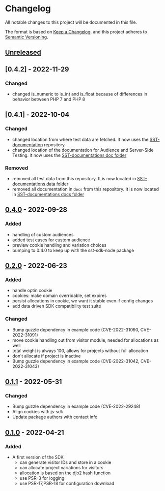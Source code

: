 # Changelog

All notable changes to this project will be documented in this file.

The format is based on [Keep a Changelog](https://keepachangelog.com/en/1.0.0/),
and this project adheres to [Semantic Versioning](https://semver.org/spec/v2.0.0.html).

## [Unreleased]

## [0.4.2] - 2022-11-29

### Changed
- changed is_numeric to is_int and is_float because of differences in behavior between PHP 7 and PHP 8

## [0.4.1] - 2022-10-04

### Changed
- changed location from where test data are fetched. 
It now uses the [SST-documentation](https://github.com/SymplifyConversion/sst-documentation/) repository
- changed location of the documentation for Audience and Server-Side Testing.
It now uses the [SST-documentations doc folder](https://github.com/SymplifyConversion/sst-documentation/tree/main/docs)

### Removed
- removed all test data from this repository. 
It is now located in [SST-documentations data folder](https://github.com/SymplifyConversion/sst-documentation/tree/main/test)
- removed all documentation in `docs` from this repository.
It is now located in [SST-documentations docs folder](https://github.com/SymplifyConversion/sst-documentation/tree/main/docs)

## [0.4.0] - 2022-09-28
### Added
- handling of custom audiences
- added test cases for custom audience
- preview cookie handling and variation choices
- bumping to 0.4.0 to keep up with the sst-sdk-node package

## [0.2.0] - 2022-06-23
### Added
- handle optin cookie
- cookies: make domain overridable, set expires
- persist allocations in cookie, we want it stable even if config changes
- add data driven SDK compatibility test suite
### Changed
- Bump guzzle dependency in example code (CVE-2022-31090, CVE-2022-31091)
- move cookie handling out from visitor module, needed for allocations as well
- total weight is always 100, allows for projects without full allocation
- don't allocate if project is inactive
- Bump guzzle dependency in example code (CVE-2022-31042, CVE-2022-31043)

## [0.1.1] - 2022-05-31
### Changed
- Bump guzzle dependency in example code (CVE-2022-29248)
- Align cookies with js-sdk
- Update package authors with contact info

## [0.1.0] - 2022-04-21
### Added
- A first version of the SDK
  - can generate visitor IDs and store in a cookie
  - can allocate project variations for visitors 
  - allocation is based on the djb2 hash function
  - use PSR-3 for logging
  - use PSR-17,PSR-18 for configuration download

[Unreleased]: https://github.com/SymplifyConversion/sst-sdk-php/compare/v0.4.0...HEAD
[0.4.0]: https://github.com/SymplifyConversion/sst-sdk-php/releases/tag/v0.4.0
[0.2.0]: https://github.com/SymplifyConversion/sst-sdk-php/releases/tag/v0.2.0
[0.1.1]: https://github.com/SymplifyConversion/sst-sdk-php/releases/tag/v0.1.1
[0.1.0]: https://github.com/SymplifyConversion/sst-sdk-php/releases/tag/v0.1.0
